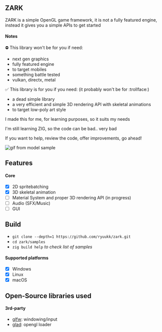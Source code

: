 ## ZARK

ZARK is a simple OpenGL game framework, it is not a fully featured engine, instead it gives you a simple APIs to get started

#### Notes


⛔ This library won't be for you if need:

- next gen graphics
- fully featured engine
- to target mobiles
- something battle tested
- vulkan, directx, metal

✅ This library is for you if you need: (it probably won't be for :trollface:)

- a dead simple library
- a very efficient and simple 3D rendering API with skeletal animations
- to target low-poly art style

I made this for me, for learning purposes, so it suits my needs

I'm still learning ZIG, so the code can be bad.. very bad 

If you want to help, review the code, offer improvements, go ahead!



![gif from model sample](https://i.imgur.com/PRZ8fzV.gif)


## Features

#### Core
- [x] 2D spritebatching
- [x] 3D skeletal animation
- [ ] Material System and proper 3D rendering API (in progress)
- [ ] Audio (SFX/Music)
- [ ] GUI

## Build

- ``git clone --depth=1 https://github.com/ryuukk/zark.git``
- ``cd zark/samples``
- ``zig build help`` *to check list of samples*


#### Supported platforms
- [x] Windows
- [x] Linux
- [x] macOS

## Open-Source libraries used

#### 3rd-party

- [glfw](https://github.com/glfw/glfw): windowing/input
- [glad](https://github.com/Dav1dde/glad): opengl loader